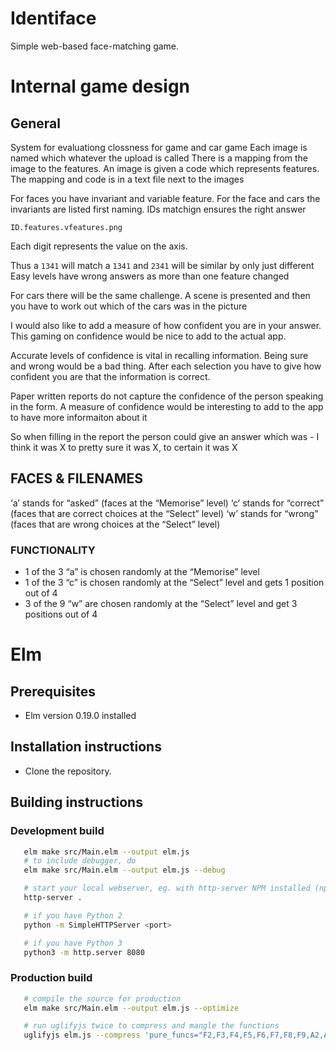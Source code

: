 # Identiface

Simple web-based face-matching game.


# Internal game design

## General

System for evaluationg clossness for game and car game
Each image is named which whatever the upload is called
There is a mapping from the image to the features.
An image is given a code which represents features.
The mapping and code is in a text file next to the images
  
For faces you have invariant and variable feature. For the face and cars the invariants are listed first naming.  IDs matchign ensures the right answer

`ID.features.vfeatures.png`

Each digit represents the value on the axis.

Thus a `1341` will match a `1341` and `2341` will be similar by only just different
Easy levels have wrong answers as more than one feature changed

For cars there will be the same challenge.  A scene is presented and then you have to work out which of the cars was in the picture

I would also like to add a measure of how confident you are in your answer.  This gaming on confidence would be nice to add to the actual app.

Accurate levels of confidence is vital in recalling information.  Being sure and wrong would be a bad thing. After each selection you have to give how confident you are that the information is correct.

Paper written reports do not capture the confidence of the person speaking in the form.  A measure of confidence would be interesting to add to the app to have more informaiton about it

So when filling in the report the person could give an answer which was - I think it was X to pretty sure it was X, to certain it was X


## FACES & FILENAMES

‘a’ stands for “asked” (faces at the “Memorise” level)
‘c’ stands for “correct” (faces that are correct choices at the “Select” level)
‘w’ stands for “wrong” (faces that are wrong choices at the “Select” level)


### FUNCTIONALITY

- 1 of the 3 “a” is chosen randomly at the “Memorise” level
- 1 of the 3 “c” is chosen randomly at the “Select” level and gets 1 position out of 4
- 3 of the 9 “w” are chosen randomly at the “Select” level and get 3 positions out of 4



# Elm

## Prerequisites

   * Elm version 0.19.0 installed


## Installation instructions

   * Clone the repository.


## Building instructions

### Development build

```bash
   elm make src/Main.elm --output elm.js
   # to include debugger, do 
   elm make src/Main.elm --output elm.js --debug

   # start your local webserver, eg. with http-server NPM installed (npm install -g http-server):
   http-server .

   # if you have Python 2
   python -m SimpleHTTPServer <port>

   # if you have Python 3
   python3 -m http.server 8080
```


### Production build

```bash
   # compile the source for production
   elm make src/Main.elm --output elm.js --optimize

   # run uglifyjs twice to compress and mangle the functions
   uglifyjs elm.js --compress 'pure_funcs="F2,F3,F4,F5,F6,F7,F8,F9,A2,A3,A4,A5,A6,A7,A8,A9",pure_getters=true,keep_fargs=false,unsafe_comps=true,unsafe=true,passes=2' --output=elm.js && uglifyjs elm.js --mangle --output=elm.js
```

